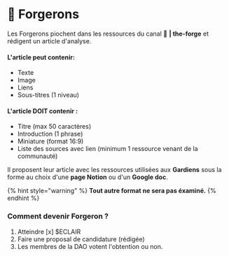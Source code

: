 # 🔨 Forgerons

Les Forgerons piochent dans les ressources du canal 🔨 **| the-forge** et rédigent un article d'analyse.

#### **L'article peut contenir:**

* Texte
* Image
* Liens
* Sous-titres (1 niveau)

#### **L'article DOIT contenir :**&#x20;

* Titre (max 50 caractères)
* Introduction (1 phrase)
* Miniature (format 16:9)
* Liste des sources avec lien (minimum 1 ressource venant de la communauté)



Il proposent leur article avec les ressources utilisées aux **Gardiens** sous la forme au choix d'une **page Notion** ou d'un **Google doc**.&#x20;

{% hint style="warning" %}
**Tout autre format ne sera pas éxaminé.**
{% endhint %}



### Comment devenir Forgeron ?

1. Atteindre \[x] $ECLAIR
2. Faire une proposal de candidature (rédigée)
3. Les membres de la DAO votent l'obtention ou non.

